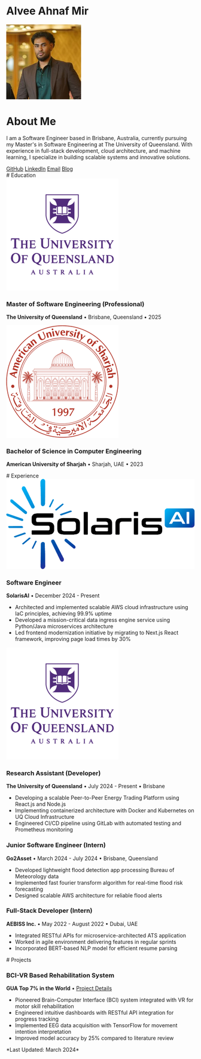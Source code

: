 # Alvee Ahnaf Mir

<div class="profile-container">
  <img src="assets/images/alvee.jpg" alt="Alvee Ahnaf Mir" class="profile-image">
</div>

# About Me
I am a Software Engineer based in Brisbane, Australia, currently pursuing my Master's in Software Engineering at The University of Queensland. With experience in full-stack development, cloud architecture, and machine learning, I specialize in building scalable systems and innovative solutions.

<div class="social-links">
  <a href="https://github.com/bardicbyte">GitHub</a>
  <a href="https://in/alvee-mir-b11322208">LinkedIn</a>
  <a href="mailto:alveaahnaf25@gmail.com">Email</a>
  <a href="/blog">Blog</a>
</div>

<section>
# Education

<div class="education-card">
  <img src="assets/images/UQ.png" alt="The University of Queensland" class="card-logo">
  <div class="card-content">
    <h3>Master of Software Engineering (Professional)</h3>
    <p><strong>The University of Queensland</strong> • Brisbane, Queensland • 2025</p>
  </div>
</div>

<div class="education-card">
  <img src="assets/images/American_University_of_Sharjah_(emblem).png" alt="American University of Sharjah" class="card-logo">
  <div class="card-content">
    <h3>Bachelor of Science in Computer Engineering</h3>
    <p><strong>American University of Sharjah</strong> • Sharjah, UAE • 2023</p>
  </div>
</div>
</section>

<section>
# Experience

<div class="experience-card">
  <img src="assets/images/solarisAI.png" alt="SolarisAI" class="card-logo">
  <div class="card-content">
    <h3>Software Engineer</h3>
    <p><strong>SolarisAI</strong> • December 2024 - Present</p>
    <ul>
      <li>Architected and implemented scalable AWS cloud infrastructure using IaC principles, achieving 99.9% uptime</li>
      <li>Developed a mission-critical data ingress engine service using Python/Java microservices architecture</li>
      <li>Led frontend modernization initiative by migrating to Next.js React framework, improving page load times by 30%</li>
    </ul>
  </div>
</div>

<div class="experience-card">
  <img src="assets/images/UQ.png" alt="The University of Queensland" class="card-logo">
  <div class="card-content">
    <h3>Research Assistant (Developer)</h3>
    <p><strong>The University of Queensland</strong> • July 2024 - Present • Brisbane</p>
    <ul>
      <li>Developing a scalable Peer-to-Peer Energy Trading Platform using React.js and Node.js</li>
      <li>Implementing containerized architecture with Docker and Kubernetes on UQ Cloud Infrastructure</li>
      <li>Engineered CI/CD pipeline using GitLab with automated testing and Prometheus monitoring</li>
    </ul>
  </div>
</div>

<div class="experience-card">
  <div class="card-content">
    <h3>Junior Software Engineer (Intern)</h3>
    <p><strong>Go2Asset</strong> • March 2024 - July 2024 • Brisbane, Queensland</p>
    <ul>
      <li>Developed lightweight flood detection app processing Bureau of Meteorology data</li>
      <li>Implemented fast fourier transform algorithm for real-time flood risk forecasting</li>
      <li>Designed scalable AWS architecture for reliable flood alerts</li>
    </ul>
  </div>
</div>

<div class="experience-card">
  <div class="card-content">
    <h3>Full-Stack Developer (Intern)</h3>
    <p><strong>AEBISS Inc.</strong> • May 2022 - August 2022 • Dubai, UAE</p>
    <ul>
      <li>Integrated RESTful APIs for microservice-architected ATS application</li>
      <li>Worked in agile environment delivering features in regular sprints</li>
      <li>Incorporated BERT-based NLP model for efficient resume parsing</li>
    </ul>
  </div>
</div>
</section>

<section>
# Projects

<div class="project-card">
  <h3>BCI-VR Based Rehabilitation System</h3>
  <p><strong>GUA Top 7% in the World</strong> • <a href="https://www.undergraduateawards.com/winners/highly-commended-2023">Project Details</a></p>
  <ul>
    <li>Pioneered Brain-Computer Interface (BCI) system integrated with VR for motor skill rehabilitation</li>
    <li>Engineered intuitive dashboards with RESTful API integration for progress tracking</li>
    <li>Implemented EEG data acquisition with TensorFlow for movement intention interpretation</li>
    <li>Improved model accuracy by 25% compared to literature review</li>
  </ul>
</div>
</section>

<footer>
*Last Updated: March 2024*
</footer>
